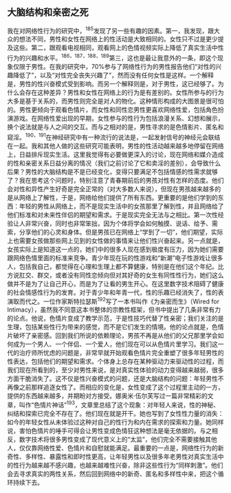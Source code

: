 ## 大脑结构和亲密之死

我在对网络性行为的研究中，<sup>185</sup>发现了另一些有趣的因素。第一，我发现，跟大众的想法不同，男性和女性在网络上的性活动是大致相同的。女性只不过是更少提及这些。第二，跟观看电视相同，观看网上的色情视频实际上降低了真实生活中性行为的兴趣和水平。<sup>186，187，188，189</sup>第三，这也是最让我意外的一条，即这个现象仅限于男性。在我的研究中，70%参与了网络性行为的男性报告他们“对性的兴趣降低了”，以及“对性完全丧失兴趣了”，然而没有任何女性是这样。一个解释是，男性的性兴奋模式受到影响。而另一个解释则是，对于男性，这已经够了。为什么会存在这种差异？男性和女性在网络上的行为是有差别的。女性所参与的行为大多是基于关系的，而男性则完全是对人的物化。这种情形构成的大图景是很可怕的。男性更倾向于观看色情片，而女性和同性恋男性更喜欢网络性爱，包括角色扮演游戏。在网络性爱出现的早期，女性参与的性行为包括浪漫关系、幻想和展示，换个说法就是与人之间的交互。而与之相对的是，男性寻求的是色情影片、匿名和窥淫。<sup>190，191</sup>在神经研究中有一种流行的说法是，一起发射信号的神经元会联结在一起。我和其他人做的这些研究可能表明，男性的性活动越来越多地停留在网络上，日益排斥现实生活。这里我觉得有必要做更深入的讨论，现在网络和媒介造成的性和亲密关系日益分离的情况（我们之前讨论了它和卖淫的差别），会导致什么后果？男性的大脑结构是不是已经变化，变得只要满足不包括情感的性需求就够了？我在思考这个问题时，特别注意了青春期前后的男孩对性有怎样的态度。他们会对性和异性产生好奇是完全正常的（对大多数人来说），但现在男孩越来越多的是从网络上了解性，于是，网络给他们提供了所有东西。更重要的是他们学到的东西：年轻的男性从网络上，而不是现实生活中的女孩那里了解到性，并且网络给了他们标准和对未来性伴侣的期望和需求。于是现实完全无法与之相比。第一次性经验让人非常兴奋，同时也非常笨拙，因为个体将学会如何触摸、说话、给予、需索，分享他们的心灵和身体。但是男孩已在网络上“学到了一切”，他们期望，实际上也需要女孩做那些网上见到的女性做的事情来让他们性兴奋起来。另一点就是，女孩实际上是知道这一点的，她们中的很多人现在感到极度有压力，因为她们需要跟网络色情里面的标准来竞争。青少年现在玩的性游戏和“新潮”电子性游戏让很多人，包括我自己，都觉得在心理和生理上都不算健康，特别是在他们这个年纪。比方说肛交、群交，或者没有同性恋倾向但对其好奇的女生有同性性行为，她们这么做并不是为了让自己开心，而是为了让看的男生开心。在这里数字技术阻碍了健康的社会情感性行为的发育。对于青少年和年青一代，性的乐趣已经消失了，性的表演取而代之。一位作家斯特拉瑟斯<sup>192</sup>写了一本书叫作《为亲密而生》（<span
class="xt">Wired for
Intimacy</span>），虽然我不同意这本书整体的宗教性框架，但书中提出了几条非常有力的论点。他说，色情片变成了教学示范，于是性技巧代替了性亲密；我们关注的是生理，包括某些性行为带来的感觉，而不是它们发生的情境。他的论点就是，色情片破坏了亲密感。回到我们所说的依赖理论，男孩不再是从他们的父兄那里学会如何成为一个男人、一个伴侣、一个爱人，他们现在可以从色情片里学习。我们这一代的治疗师所忧虑的问题是，非常早就开始观看色情片完全重塑了很多年轻男性的性表达，包括他们的期望和需求。个体身上总存在某种驱动力来驱动性的过程，而我们现在所看到的，至少对男性来说，是对真实性体验的动力变得越来越弱，很多方面干脆消失了。这不仅是性兴奋模式的问题，还是大脑结构的问题：年轻男性不再像之前那样追逐女性了。而相应的变化是，女性变成了这个过程里主动的一方，提供的东西越来越多，并期盼对方接受。娜奥米·伍尔芙写过一篇非常精彩的文章，叫作“色情片神话”<sup>193</sup>，文章里总结了这个现象：对年轻人来说，性的神秘、纠结和探索已完全不存在了。他们现在就是开干。她也写到了女性性力量的消失：如今的年轻女性从未体验过这种对自己的性行为和内在需求的探索和力量。她同样说，害怕色情片的唾手可得会让男性变成色情狂这种想法是毫无依据的。与之相反，数字技术将很多男性变成了现代意义上的“太监”，他们完全不需要接触其他人，仅仅靠网络性爱、色情片和自慰就能满足。最重要的一点是，网络性行为的新奇性、多样性、暴露性和即时性更高，让年轻男性以及很多年老男性对真实生活中的性行为越来越不感兴趣，也越来越难性兴奋，除非这些性行为“同样刺激”。他们会去寻求真实的两性关系，然后回到网络中的新奇、匿名和多样性中来，把这个循环持续下去。<span id="part0116.html"></span>